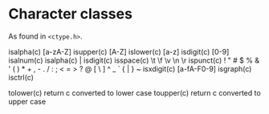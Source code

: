 
# Character classes

 As found in `<ctype.h>`.

   isalpha(c)    [a-zA-Z]
   isupper(c)    [A-Z]
   islower(c)    [a-z]
   isdigit(c)    [0-9]
   isalnum(c)    isalpha(c) | isdigit(c)
   isspace(c)    \t \f \v \n \r
   ispunct(c)    ! " # $ % & ' ( ) * + , - . / : ; < = > ? @ [ \ ] ^ _ ` { | } ~
   isxdigit(c)   [a-fA-F0-9]
   isgraph(c)
   isctrl(c)
   
   tolower(c)    return c converted to lower case
   toupper(c)    return c converted to upper case

